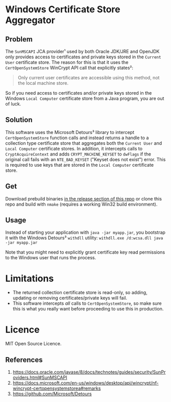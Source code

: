 # Windows Certificate Store Aggregator
## Problem
The `SunMSCAPI` JCA provider¹ used by both Oracle JDK/JRE and OpenJDK only provides access to certificates and private keys stored in the `Current User` certificate store. The reason for this is that it uses the `CertOpenSystemStore` WinCrypt API call that explicitly states²:

> Only current user certificates are accessible using this method, not the local machine store.

So if you need access to certificates and/or private keys stored in the Windows `Local Computer` certificate store from a Java program, you are out of luck.

## Solution
This software uses the Microsoft Detours³ library to intercept `CertOpenSystemStore` function calls and instead returns a handle to a collection type certificate store that aggregates both the `Current User` and `Local Computer` certificate stores.
In addition, it intercepts calls to `CryptAcquireContext` and adds `CRYPT_MACHINE_KEYSET` to `dwFlags` if the original call fails with an `NTE_BAD_KEYSET` ("Keyset does not exist") error. This is required to use keys that are stored in the `Local Computer` certificate store.

## Get
Download prebuild binaries [in the release section of this repo](/releases/) or clone this repo and build with `nmake` (requires a working Win32 build environment).

## Usage
Instead of starting your application with `java -jar myapp.jar`, you bootstrap it with the Windows Detours³ `withdll` utility: `withdll.exe /d:wcsa.dll java -jar myapp.jar`

Note that you might need to explicitly grant certificate key read permissions to the Windows user that runs the process.

# Limitations
* The returned collection certificate store is read-only, so adding, updating or removing certificates/private keys will fail.
* This software intercepts *all* calls to `CertOpenSystemStore`, so make sure this is what you really want before proceeding to use this in production.

# Licence
MIT Open Source Licence.

## References
1) https://docs.oracle.com/javase/8/docs/technotes/guides/security/SunProviders.html#SunMSCAPI
2) https://docs.microsoft.com/en-us/windows/desktop/api/wincrypt/nf-wincrypt-certopensystemstorea#remarks
3) https://github.com/Microsoft/Detours